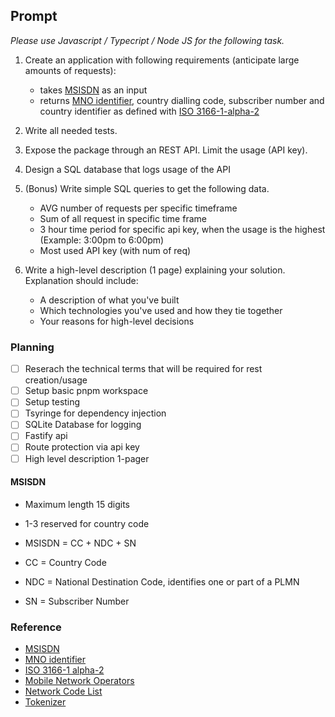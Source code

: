 ## Prompt

_Please use Javascript / Typecript / Node JS for the following task._

1. Create an application with following requirements (anticipate large amounts of requests):
	- takes [MSISDN](https://en.wikipedia.org/wiki/MSISDN) as an input
	- returns [MNO identifier](https://en.wikipedia.org/wiki/Mobile_network_operator), country dialling code, subscriber number and country identifier as defined with [ISO 3166-1-alpha-2](https://en.wikipedia.org/wiki/ISO_3166-1_alpha-2)

2. Write all needed tests.

3. Expose the package through an REST API. Limit the usage (API key).

4. Design a SQL database that logs usage of the API

5. (Bonus) Write simple SQL queries to get the following data. 
    - AVG number of requests per specific timeframe
    - Sum of all request in specific time frame
    - 3 hour time period for specific api key, when the usage is the highest (Example: 3:00pm to 6:00pm)
    - Most used API key (with num of req)


6. Write a high-level description (1 page) explaining your solution. Explanation should include: 
    - A description of what you've built
    - Which technologies you've used and how they tie together
    - Your reasons for high-level decisions 


### Planning

- [ ] Reserach the technical terms that will be required for rest creation/usage 
- [ ] Setup basic pnpm workspace
- [ ] Setup testing
- [ ] Tsyringe for dependency injection
- [ ] SQLite Database for logging
- [ ] Fastify api
- [ ] Route protection via api key
- [ ] High level description 1-pager

#### MSISDN

- Maximum length 15 digits
- 1-3 reserved for country code

- MSISDN = CC + NDC + SN
- CC = Country Code
- NDC = National Destination Code, identifies one or part of a PLMN
- SN = Subscriber Number

### Reference

- [MSISDN](https://en.wikipedia.org/wiki/MSISDN)
- [MNO identifier](https://en.wikipedia.org/wiki/Mobile_network_operator)
- [ISO 3166-1 alpha-2](https://en.wikipedia.org/wiki/ISO_3166-1_alpha-2)
- [Mobile Network Operators](https://en.wikipedia.org/wiki/List_of_mobile_network_operators)
- [Network Code List](https://www.mideye.com/authentication-service/global-coverage/mobile-network-list/)
- [Tokenizer](https://www.npmjs.com/package/tokenizr)
